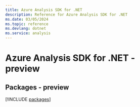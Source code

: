 ```yaml
---
title: Azure Analysis SDK for .NET
description: Reference for Azure Analysis SDK for .NET
ms.date: 03/05/2024
ms.topic: reference
ms.devlang: dotnet
ms.service: analysis
---
```

# Azure Analysis SDK for .NET - preview
## Packages - preview
[!INCLUDE [packages](analysis-index.md)]